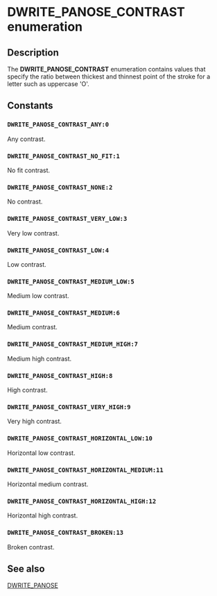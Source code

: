 # DWRITE_PANOSE_CONTRAST enumeration

## Description

The **DWRITE_PANOSE_CONTRAST** enumeration contains values that specify the ratio between thickest and thinnest point of the stroke for a letter such as uppercase 'O'.

## Constants

### `DWRITE_PANOSE_CONTRAST_ANY:0`

Any contrast.

### `DWRITE_PANOSE_CONTRAST_NO_FIT:1`

No fit contrast.

### `DWRITE_PANOSE_CONTRAST_NONE:2`

No contrast.

### `DWRITE_PANOSE_CONTRAST_VERY_LOW:3`

Very low contrast.

### `DWRITE_PANOSE_CONTRAST_LOW:4`

Low contrast.

### `DWRITE_PANOSE_CONTRAST_MEDIUM_LOW:5`

Medium low contrast.

### `DWRITE_PANOSE_CONTRAST_MEDIUM:6`

Medium contrast.

### `DWRITE_PANOSE_CONTRAST_MEDIUM_HIGH:7`

Medium high contrast.

### `DWRITE_PANOSE_CONTRAST_HIGH:8`

High contrast.

### `DWRITE_PANOSE_CONTRAST_VERY_HIGH:9`

Very high contrast.

### `DWRITE_PANOSE_CONTRAST_HORIZONTAL_LOW:10`

Horizontal low contrast.

### `DWRITE_PANOSE_CONTRAST_HORIZONTAL_MEDIUM:11`

Horizontal medium contrast.

### `DWRITE_PANOSE_CONTRAST_HORIZONTAL_HIGH:12`

Horizontal high contrast.

### `DWRITE_PANOSE_CONTRAST_BROKEN:13`

Broken contrast.

## See also

[DWRITE_PANOSE](https://learn.microsoft.com/windows/win32/api/dwrite_1/ns-dwrite_1-dwrite_panose)